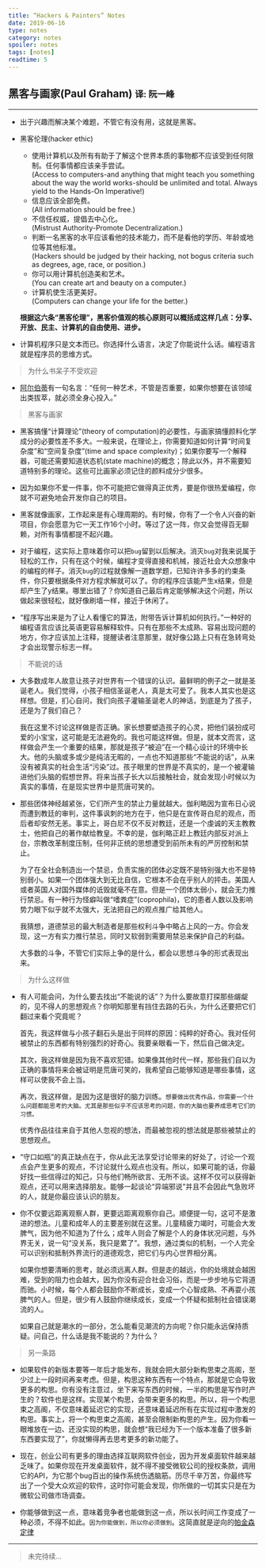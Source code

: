 ```yaml
---
title: “Hackers & Painters” Notes
date: 2019-06-16
type: notes
category: notes
spoiler: notes
tags: [notes]
readtime: 5
---
```


## **黑客与画家(Paul Graham)** <small>译: 阮一峰</small>

---

* 出于兴趣而解决某个难题，不管它有没有用，这就是黑客。

* 黑客伦理(hacker ethic)
  - 使用计算机以及所有有助于了解这个世界本质的事物都不应该受到任何限制。任何事情都应该亲手尝试。\
    (Access to computers-and anything that might teach you something about the way the world works-should be unlimited and total. Always yield to the Hands-On Imperative!)
  - 信息应该全部免费。 \
    (All information should be free.)
  - 不信任权威，提倡去中心化。\
    (Mistrust Authority-Promote Decentralization.)
  - 判断一名黑客的水平应该看他的技术能力，而不是看他的学历、年龄或地位等其他标准。\
    (Hackers should be judged by their hacking, not bogus criteria such as degrees, age, race, or position.)
  - 你可以用计算机创造美和艺术。\
    (You can create art and beauty on a computer.)
  - 计算机使生活更美好。\
    (Computers can change your life for the better.)

  **根据这六条“黑客伦理”，黑客价值观的核心原则可以概括成这样几点：分享、开放、民主、计算机的自由使用、进步。**
* 计算机程序只是文本而已。你选择什么语言，决定了你能说什么话。编程语言就是程序员的思维方式。

> 为什么书呆子不受欢迎

* [阿尔伯蒂](https://en.wikipedia.org/wiki/Leon_Battista_Alberti)有一句名言：“任何一种艺术，不管是否重要，如果你想要在该领域出类拔萃，就必须全身心投入。”

> 黑客与画家

* 黑客搞懂“计算理论”(theory of computation)的必要性，与画家搞懂颜料化学成分的必要性差不多大。一般来说，在理论上，你需要知道如何计算“时间复杂度”和“空间复杂度”(time and space complexity)；如果你要写一个解释器，可能还需要知道状态机(state machine)的概念；除此以外，并不需要知道特别多的理论。这些可比画家必须记住的颜料成分少很多。

* 因为如果你不爱一件事，你不可能把它做得真正优秀，要是你很热爱编程，你就不可避免地会开发你自己的项目。

* 黑客就像画家，工作起来是有心理周期的。有时候，你有了一个令人兴奋的新项目，你会愿意为它一天工作16个小时。等过了这一阵，你又会觉得百无聊赖，对所有事情都提不起兴趣。

* 对于编程，这实际上意味着你可以把`bug`留到以后解决。消灭`bug`对我来说属于轻松的工作，只有在这个时候，编程才变得直接和机械，接近社会大众想象中的编程的样子。消灭`bug`的过程就像解一道数学题，已知许许多多的约束条件，你只要根据条件对方程求解就可以了。你的程序应该能产生x结果，但是却产生了y结果。哪里出错了？你知道自己最后肯定能够解决这个问题，所以做起来很轻松，就好像刷墙一样，接近于休闲了。

* “程序写出来是为了让人看懂它的算法，附带告诉计算机如何执行。”一种好的编程语言应该比英语更容易解释软件。只有在那些不太成熟、容易出现问题的地方，你才应该加上注释，提醒读者注意那里，就好像公路上只有在急转弯处才会出现警示标志一样。

> 不能说的话

* 大多数成年人故意让孩子对世界有一个错误的认识。最鲜明的例子之一就是圣诞老人。我们觉得，小孩子相信圣诞老人，真是太可爱了。我本人其实也是这样想。但是，扪心自问，我们向孩子灌输圣诞老人的神话，到底是为了孩子，还是为了我们自己？

  我在这里不讨论这样做是否正确。家长想要塑造孩子的心灵，把他们装扮成可爱的小宝宝，这可能是无法避免的。我也可能这样做。但是，就本文而言，这样做会产生一个重要的结果，那就是孩子“被迫”在一个精心设计的环境中长大。他的头脑或多或少是纯洁无暇的，一点也不知道那些“不能说的话”，从来没有被真实的社会生活“污染”过。孩子眼里的世界是不真实的，是一个被灌输进他们头脑的假想世界。将来当孩子长大以后接触社会，就会发现小时候以为真实的事情，在是现实世界中是荒唐可笑的。

* 那些团体神经越紧张，它们所产生的禁止力量就越大。伽利略因为宣布日心说而遭到教廷的审判，这件事讽刺的地方在于，他只是在宣传哥白尼的观点，而后者却安然无恙。事实上，哥白尼不仅不反对教廷，还是一个虔诚的天主教教士，他把自己的著作献给教皇。不幸的是，伽利略正赶上教廷内部反对派上台，宗教改革制度压制，任何非正统的思想遭受到前所未有的严厉控制和禁止。

  为了在全社会制造出一个禁忌，负责实施的团体必定既不是特别强大也不是特别弱小。如果一个团体强大到无比自信，它根本不会在乎别人的抨击。美国人或者英国人对国外媒体的诋毁就毫不在意。但是一个团体太弱小，就会无力推行禁忌。有一种行为怪癖叫做“嗜粪症”(coprophila)，它的患者人数以及影响势力眼下似乎就不太强大，无法把自己的观点推广给其他人。

  我猜想，道德禁忌的最大制造者是那些权利斗争中略占上风的一方。你会发现，这一方有实力推行禁忌，同时又软弱到需要用禁忌来保护自己的利益。

  大多数的斗争，不管它们实际上争的是什么，都会以思想斗争的形式表现出来。

> 为什么这样做

* 有人可能会问，为什么要去找出“不能说的话”？为什么要故意打探那些龌龊的，见不得人的思想观点？你明知那里有挡住去路的石头，为什么还要把它们翻过来看个究竟呢？

  首先，我这样做与小孩子翻石头是出于同样的原因：纯粹的好奇心。我对任何被禁止的东西都有特别强烈的好奇心。我要亲眼看一下，然后自己做决定。

  其次，我这样做是因为我不喜欢犯错。如果像其他时代一样，那些我们自以为正确的事情将来会被证明是荒唐可笑的，我希望自己能够知道是哪些事情，这样可以使我不会上当。

  再次，我这样做，是因为这是很好的脑力训练。`想要做出优秀作品，你需要一个什么问题都能思考的大脑。尤其是那些似乎不应该思考的问题，你的大脑也要养成思考它们的习惯。`

  优秀作品往往来自于其他人忽视的想法，而最被忽视的想法就是那些被禁止的思想观点。

* “守口如瓶”的真正缺点在于，你从此无法享受讨论带来的好处了，讨论一个观点会产生更多的观点，不讨论就什么观点也没有。所以，如果可能的话，你最好找一些信得过的知己，只与他们畅所欲言、无所不谈。这样不仅可以获得新观点，还可以用来选择朋友。能够一起谈论“异端邪说”并且不会因此气急败坏的人，就是你最应该认识的朋友。

* 你不仅要远距离观察人群，更要远距离观察你自己。顺便提一句，这可不是激进的想法。儿童和成年人的主要差别就在这里。儿童精疲力竭时，可能会大发脾气，因为他不知道为了什么；成年人则会了解是个人的身体状况问题，与外界无关，说一句“没关系，我只是累了”。我想，通过类似的机制，一个人完全可以识别和抵制外界流行的道德观念，把它们与内心世界相分离。

  如果你想要清晰的思考，就必须远离人群。但是走的越远，你的处境就会越困难，受到的阻力也会越大，因为你没有迎合社会习俗，而是一步步地与它背道而驰。小时候，每个人都会鼓励你不断成长，变成一个心智成熟、不再耍小孩脾气的人。但是，很少有人鼓励你继续成长，变成一个怀疑和抵制社会错误潮流的人。

  如果自己就是潮水的一部分，怎么能看见潮流的方向呢？你只能永远保持质疑。问自己，什么话是我不能说的？为什么？

> 另一条路

* 如果软件的新版本要等一年后才能发布，我就会把大部分新构思束之高阁，至少过上一段时间再来考虑。但是，构思这种东西有一个特点，那就是它会导致更多的构思。你有没有注意过，坐下来写东西的时候，一半的构思是写作时产生的？软件也是这样。实现某个构思，会带来更多的构思。所以，将一个构思束之高阁，不仅意味着延迟它的实现，还意味着延迟所有在实现过程中激发的构思。事实上，将一个构思束之高阁，甚至会限制新构思的产生。因为你看一眼堆放在一边、还没实现的构思，就会想“我已经为下一个版本准备了很多新东西要实现了”，你就懒得再去思考更多的新功能了。

* 现在，创业公司有更多的理由选择互联网软件创业，因为开发桌面软件越来越乏味了。如果你现在开发桌面软件，就不得不接受微软公司的授权条款，调用它的API，为它那个bug百出的操作系统伤透脑筋。历尽千辛万苦，你最终写出了一个受大众欢迎的软件，这时你可能会发现，你所做的一切其实只是在为微软公司做市场调查。

* 你能够做到这一点，意味着竞争者也能做到这一点，所以长时间工作变成了一种必须，不得不如此。`因为你能做到，所以你必须做到`。这简直就是逆向的[帕金森定律](https://en.wikipedia.org/wiki/Law_of_triviality)

---
> 未完待续...
